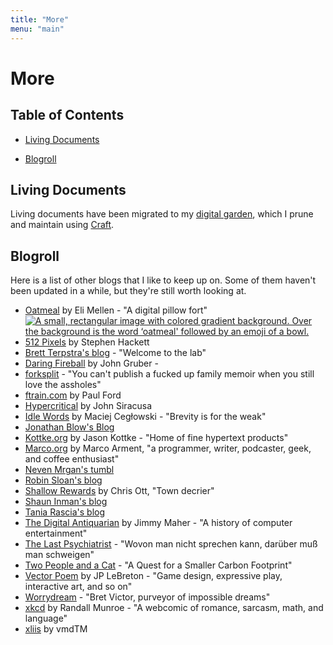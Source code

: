 ```yaml
---
title: "More"
menu: "main"
---
```


# More

## Table of Contents

- [Living Documents](#living-documents)
<!-- - [Experiments](#experiments) -->
<!-- - [Site Archive](#site-archive) -->
- [Blogroll](#blogroll)

## <a name="living-documents">Living Documents</a>

Living documents have been migrated to my [digital garden](/wiki/), which I prune and maintain using [Craft](https://www.craft.do).

<!-- ## <a name="experiments">Experiments</a>

`Experiments coming soon` -->

<!-- ## <a name="site-archive">Site Archive</a>

Want to see what my website looked like throughout history? Click the dates below to take a trip through time.

- [2013-03-10](/site-archive/2013-03-10/)
- [2015-08-04](/site-archive/2015-08-04/)
- [2016-08-27](/site-archive/2016-08-27/)
- [2017-12-20](/site-archive/2017-12-20/) -->

## <a name="blogroll">Blogroll</a>

Here is a list of other blogs that I like to keep up on. Some of them haven't been updated in a while, but they're still worth looking at.

- [Oatmeal](https://eli.li) by Eli Mellen - "A digital pillow fort"
	<a rel="external" referrerpolicy="no-referrer" href="https://eli.li">
	  <img
    src="https://eli.li/_assets/_images/badge/02_88x31.png"
    alt="A small, rectangular image with colored gradient background. Over the background is the word ‘oatmeal' followed by an emoji of a bowl."
	  />
	</a>
- [512 Pixels](https://512pixels.net) by Stephen Hackett
- [Brett Terpstra's blog](http://brettterpstra.com) - "Welcome to the lab"
- [Daring Fireball](https://daringfireball.net) by John Gruber -
- [forksplit](http://forksplit.blogspot.com) - "You can't publish a fucked up family memoir when you still love the assholes"
- [ftrain.com](http://www.ftrain.com) by Paul Ford
- [Hypercritical](http://hypercritical.co) by John Siracusa
- [Idle Words](http://idlewords.com) by Maciej Cegłowski - "Brevity is for the weak"
- [Jonathan Blow's Blog](http://number-none.com/blow/blog/)
- [Kottke.org](https://kottke.org) by Jason Kottke - "Home of fine hypertext products"
- [Marco.org](https://marco.org) by Marco Arment, "a programmer, writer, podcaster, geek, and coffee enthusiast"
- [Neven Mrgan's tumbl](http://mrgan.tumblr.com)
- [Robin Sloan's blog](https://www.robinsloan.com/notes/)
- [Shallow Rewards](https://medium.com/@shallowrewards) by Chris Ott, "Town decrier"
- [Shaun Inman's blog](https://shauninman.com/blog)
- [Tania Rascia's blog](https://www.taniarascia.com)
- [The Digital Antiquarian](https://www.filfre.net) by Jimmy Maher - "A history of computer entertainment"
- [The Last Psychiatrist](https://thelastpsychiatrist.com) - "Wovon man nicht sprechen kann, darüber muß man schweigen"
- [Two People and a Cat](http://twopeopleandacat.com) - "A Quest for a Smaller Carbon Footprint"
- [Vector Poem](http://vectorpoem.com/news/) by JP LeBreton - "Game design, expressive play, interactive art, and so on"
- [Worrydream](http://worrydream.com) - "Bret Victor, purveyor of impossible dreams"
- [xkcd](https://xkcd.com) by Randall Munroe - "A webcomic of romance, sarcasm, math, and language"
- [xliis](https://xliis.com) by vmdTM
